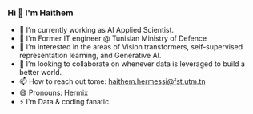 ### Hi 👋 I'm Haithem 


- 🔭 I’m currently working as AI Applied Scientist. 
- 🔭 I'm Former IT engineer @ Tunisian Ministry of Defence
- 🌱 I’m interested in the areas of Vision transformers, self-supervised representation learning, and Generative AI.
- 👯 I’m looking to collaborate on whenever data is leveraged to build a better world.
- 📫 How to reach out tome: haithem.hermessi@fst.utm.tn
- 😄 Pronouns: Hermix
- ⚡ I'm Data & coding fanatic.

